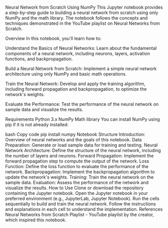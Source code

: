 Neural Network from Scratch Using NumPy
This Jupyter notebook provides a step-by-step guide to building a neural network from scratch using only NumPy and the math library. The notebook follows the concepts and techniques demonstrated in the YouTube playlist on Neural Networks from Scratch.

Overview
In this notebook, you'll learn how to:

Understand the Basics of Neural Networks: Learn about the fundamental components of a neural network, including neurons, layers, activation functions, and backpropagation.

Build a Neural Network from Scratch: Implement a simple neural network architecture using only NumPy and basic math operations.

Train the Neural Network: Develop and apply the training algorithm, including forward propagation and backpropagation, to optimize the network's weights.

Evaluate the Performance: Test the performance of the neural network on sample data and visualize the results.

Requirements
Python 3.x
NumPy
Math library
You can install NumPy using pip if it is not already installed:

bash
Copy code
pip install numpy
Notebook Structure
Introduction: Overview of neural networks and the goals of this notebook.
Data Preparation: Generate or load sample data for training and testing.
Neural Network Architecture: Define the structure of the neural network, including the number of layers and neurons.
Forward Propagation: Implement the forward propagation step to compute the output of the network.
Loss Function: Define the loss function to evaluate the performance of the network.
Backpropagation: Implement the backpropagation algorithm to update the network's weights.
Training: Train the neural network on the sample data.
Evaluation: Assess the performance of the network and visualize the results.
How to Use
Clone or download the repository containing the Jupyter notebook.
Open the Jupyter notebook in your preferred environment (e.g., JupyterLab, Jupyter Notebook).
Run the cells sequentially to build and train the neural network.
Follow the instructions and explanations in each cell to understand the implementation.
References
Neural Networks from Scratch Playlist - YouTube playlist by the creator, which inspired this notebook.
